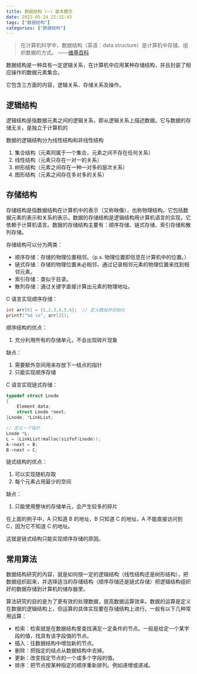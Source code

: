 ```yaml
---
title: 数据结构（一）基本概念
date: 2022-05-24 22:32:43
tags: ["数据结构"]
categories: ["数据结构"]
---
```


> 在计算机科学中，数据结构（英语：data structure）是计算机中存储、组织数据的方式。
> ——[维基百科](https://zh.wikipedia.org/wiki/数据结构)

<!-- more -->

数据结构是一种具有一定逻辑关系，在计算机中应用某种存储结构，并且封装了相应操作的数据元素集合。

它包含三方面的内容，逻辑关系、存储关系及操作。

## 逻辑结构
逻辑结构是指数据元素之间的逻辑关系，即从逻辑关系上描述数据。它与数据的存储无关，是独立于计算机的

数据的逻辑结构分为线性结构和非线性结构
 1. 集合结构（元素同属于一个集合，元素之间不存在任何关系）
 2. 线性结构（元素只存在一对一的关系）
 3. 树形结构（元素之间存在一种一对多的层次关系）
 4. 图形结构（元素之间存在多对多的关系）

## 存储结构
存储结构是指数据结构在计算机中的表示（又称映像），也称物理结构。它包括数据元素的表示和关系的表示。数据的存储结构是逻辑结构用计算机语言的实现，它依赖于计算机语言。数据的存储结构主要有：顺序存储、链式存储、索引存储和散列存储。

存储结构可以分为两类：
* 顺序存储：存储的物理位置相邻。（p.s. 物理位置即信息在计算机中的位置。）
* 链式存储：存储的物理位置未必相邻，通过记录相邻元素的物理位置来找到相邻元素。
* 索引存储：类似于目录。
* 散列存储：通过关键字直接计算出元素的物理地址。

C 语言实现顺序存储：
```c
int arr[6] = {1,2,3,4,5,6};  // 定义数组并初始化
printf("%d \n", arr[3]);
```

顺序结构的优点：
1. 充分利用所有的存储单元，不会出现碎片现象

缺点：
1. 需要额外空间用来存放下一结点的指针
2. 只能实现顺序存储

C 语言实现链式存储：
```c
typedef struct Lnode
{
    Element data;
    struct Lnode *next;
}Lnode, *LinkList;

// 定义一个指针
Lnode *L;
L = (LinkList)malloc(sizfof(Lnode));
A->next = B;
B->next = C;
```

链式结构的优点：
1. 可以实现随机存取
2. 每个元素占用最少的空间

缺点：
1. 只能使用整块的存储单元，会产生较多的碎片

在上面的例子中，A 只知道 B 的地址，B 只知道 C 的地址，A 不能直接访问到 C，因为它不知道 C 的地址。

这就是链式结构只能实现顺序存储的原因。

## 常用算法
数据结构研究的内容，就是如何按一定的逻辑结构（线性结构还是树形结构），把数据组织起来，并选择适当的存储结构（顺序存储还是链式存储）把逻辑结构组织好的数据存储到计算机的储存器里。

算法研究的目的是为了更有效的处理数据，提高数据运算效率。数据的运算是定义在数据的逻辑结构上，但运算的具体实现要在存储结构上进行。一般有以下几种常用运算：
* 检索：检索就是在数据结构里查找满足一定条件的节点。一般是给定一个某字段的值，找具有该字段值的节点。
* 插入：往数据结构中增加新的节点。
* 删除：把指定的结点从数据结构中去掉。
* 更新：改变指定节点的一个或多个字段的值。
* 排序：把节点按某种指定的顺序重新排列。例如递增或递减。